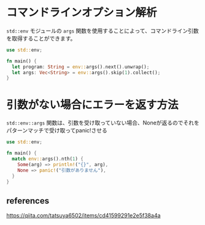 # コマンドラインオプション解析

`std::env` モジュールの `args` 関数を使用することによって、コマンドライン引数を取得することができます。

```rust
use std::env;

fn main() {
  let program: String = env::args().next().unwrap();
  let args: Vec<String> = env::args().skip(1).collect();
}
```

# 引数がない場合にエラーを返す方法

`std::env::args` 関数は、引数を受け取っていない場合、Noneが返るのでそれをパターンマッチで受け取ってpanic!させる

```rust
use std::env;

fn main() {
  match env::args().nth(1) {
    Some(arg) => println!("{}", arg),
    None => panic!("引数がありません"),
  }
}
```

## references

https://qiita.com/tatsuya6502/items/cd41599291e2e5f38a4a
